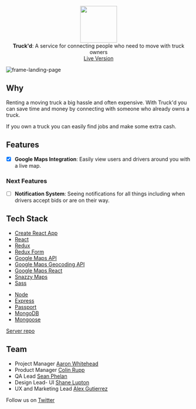 <p align="center">
  <img src="https://user-images.githubusercontent.com/34469795/50239083-65c9d700-037e-11e9-9fbc-5fef01bf680e.png" height="100" /><br/>
  <span><b>Truck'd</b>: <span>A service for connecting people who need to move with truck owners</span><br/>
  <a href="https://mountain-men-truckd.herokuapp.com/" target="_blank">Live Version</a>
</p>

![frame-landing-page](https://user-images.githubusercontent.com/34469795/50305269-8746c380-044f-11e9-9d68-6401cc754246.png)

## Why

Renting a moving truck a big hassle and often expensive. With Truck'd you can save time and money by connecting with someone who already owns a truck.

If you own a truck you can easily find jobs and make some extra cash.

## Features

- [x] **Google Maps Integration**: Easily view users and drivers around you with a live map.

### Next Features

- [ ] **Notification System**: Seeing notifications for all things including when drivers accept bids or are on their way.

## Tech Stack

- [Create React App](https://github.com/facebook/create-react-app)
- [React](https://github.com/facebook/react)
- [Redux](https://github.com/reduxjs/react-redux)
- [Redux Form](https://github.com/erikras/redux-form)
- [Google Maps API](https://developers.google.com/maps/documentation/)
- [Google Maps Geocoding API](https://developers.google.com/maps/documentation/geocoding/start)
- [Google Maps React](https://github.com/fullstackreact/google-maps-react/blob/master/README.md)
- [Snazzy Maps](https://snazzymaps.com/)
- [Sass](https://sass-lang.com/)

* [Node](https://github.com/nodejs/node)
* [Express](https://github.com/expressjs/express)
* [Passport](http://www.passportjs.org/)
* [MongoDB](https://github.com/mongodb/mongo)
* [Mongoose](https://github.com/Automattic/mongoose)

[Server repo](https://github.com/thinkful-ei24/mountain-men-server)

## Team

- Project Manager [Aaron Whitehead](https://github.com/WhiteheadAaron)
- Product Manager [Colin Rupp](https://github.com/rupp-colin)
- QA Lead [Sean Phelan](https://github.com/phelan97)
- Design Lead- UI [Shane Lupton](https://github.com/slupton89)
- UX and Marketing Lead [Alex Gutierrez](https://github.com/alexgutes)

Follow us on [Twitter](https://twitter.com/getTruckd)
